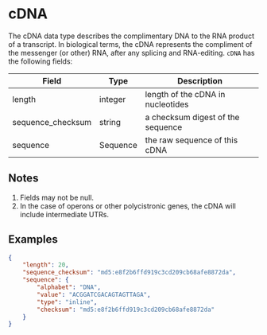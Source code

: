 # cDNA

The cDNA data type describes the complimentary DNA to the RNA product of a transcript. In biological terms, the cDNA represents the compliment of the messenger (or other) RNA, after any splicing and RNA-editing. `cDNA` has the following fields:

| Field             | Type      | Description                         |
|-------------------|-----------|-------------------------------------|
| length            | integer   | length of the cDNA in nucleotides
| sequence_checksum | string    | a checksum digest of the sequence
| sequence          | Sequence  | the raw sequence of this cDNA

## Notes
1. Fields may not be null.
2. In the case of operons or other polycistronic genes, the cDNA will include intermediate UTRs.

## Examples
```json
{
    "length": 20,
    "sequence_checksum": "md5:e8f2b6ffd919c3cd209cb68afe8872da",
    "sequence": {
        "alphabet": "DNA",
        "value": "ACGGATCGACAGTAGTTAGA",
        "type": "inline",
        "checksum": "md5:e8f2b6ffd919c3cd209cb68afe8872da"
    }
}
```
